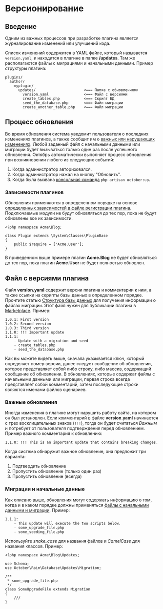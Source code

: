 # Версионирование

<a name="introduction" class="anchor"></a>
## Введение

Одним из важных процессов при разработке плагина является журналирование изменений или улучшений кода.

Список изменений содержится в YAML файле, который называется `version.yaml`, и находится в плагине в папке **/updates**. Там же располагаются файлы с миграциями и начальными данными. Пример структуры плагина:

    plugins/
      author/
        myplugin/
          updates/                      <=== Папка с обновлениями
            version.yaml                <=== Файл с версиями
            create_tables.php           <=== Скрипт БД
            seed_the_database.php       <=== Файл миграции
            create_another_table.php    <=== Файл миграции

<a name="update-process" class="anchor"></a>
## Процесс обновления

Во время обновления система уведомит пользователя о последних изменениях плагинов, а также сообщит им о [важных или нарушающих изменениях](#important-updates). Любой заданный файл с начальными данными или миграции будет вызываться только один раз после успешного обновления. Октябрь автоматически выполняет процесс обновления при возникновении любого из следующих событий:

1. Когда администратор авторизовался.
1. Когда администратор нажал на кнопку "Обновить".
1. Когда была вызвана [консольная команда](../console/commands.md#console-up-command) `php artisan october:up`.

<a name="plugin-depedencies" class="anchor"></a>
### Зависимости плагинов

Обновления применяются в определенном порядке на основе [определенных зависимостей в файле регистрации плагина](../files/registration.md#dependency-definition). Подключаемые модули не будут обновляться до тех пор, пока не будут обновлены все их зависимости.

    <?php namespace Acme\Blog;

    class Plugin extends \System\Classes\PluginBase
    {
        public $require = ['Acme.User'];
    }

В приведенном выше примере плагин **Acme.Blog** не будет обновляться до тех пор, пока плагин **Acme.User** не будет полностью обновлен.

<a name="version-file" class="anchor"></a>
## Файл с версиями плагина

Файл **version.yaml** содержит версии плагина и комментарии к ним, а также ссылки на скрипты базы данных в определенном порядке. Прочтите статью [Структура базы данных](../database/structure.md) для получения информации о файлах миграции. Этот файл нужен для публикации плагина в [Marketplace](http://octobercms.com/help/site/marketplace). Пример:

    1.0.1: First version
    1.0.2: Second version
    1.0.3: Third version
    1.1.0: !!! Important update
    1.1.1:
        - Update with a migration and seed
        - create_tables.php
        - seed_the_database.php

Как вы можете видеть выше, сначала указывается ключ, который определяет номер версии, далее следует сообщение об обновлении, которое представляет собой либо строку, либо массив, содержащий сообщение об обновлении. В обновлениях, которые содержат файлы с начальными данными или миграции, первая строка всегда представляет собой комментарий, затем последующие строки являются именами файлов сценариев.

<a name="important-updates" class="anchor"></a>
### Важные обновления

Иногда изменения в плагине могут нарушить работу сайта, на котором он был установлен. Если комментарий в файле **version.yaml** начинается с трех восклицательных знаков (`!!!`), тогда он будет считаться *Важным* и потребует от пользователя подтверждения перед обновлением. Пример важного комментария к обновлению:

    1.1.0: !!! This is an important update that contains breaking changes.

Когда система обнаружит важное обновление, она предложит три варианта:

1. Подтвердить обновление
1. Пропустить обновление (только один раз)
1. Пропустить обновление (всегда)

<a name="migration-seed-files" class="anchor"></a>
### Миграции и начальные данные

Как описано выше, обновления могут содержать информацию о том, когда и в каком порядке должны применяться [файлы с начальными данными и миграции](../database/structure.md). Пример:

    1.1.1:
        - This update will execute the two scripts below.
        - some_upgrade_file.php
        - some_seeding_file.php

Используйте *snake_case* для названия файлов и *CamelCase* для названия классов. Пример:

    <?php namespace Acme\Blog\Updates;

    use Schema;
    use October\Rain\Database\Updates\Migration;

    /**
     * some_upgrade_file.php
     */
    class SomeUpgradeFile extends Migration
    {
        ///
    }
